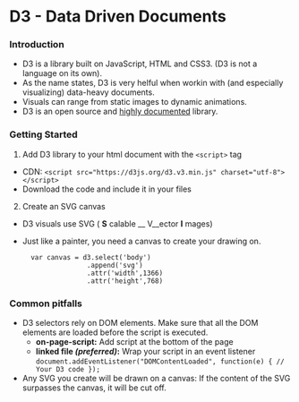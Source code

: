 # D3 - Data Driven Documents

### Introduction
* D3 is a library built on JavaScript, HTML and CSS3. (D3 is not a language on its own).
* As the name states, D3 is very helful when workin with (and especially visualizing) data-heavy documents.
* Visuals can range from static images to dynamic animations.
* D3 is an open source and [highly documented](https://d3js.org/) library.

### Getting Started
1. Add D3 library to your html document with the `<script>` tag
  * CDN: `<script src="https://d3js.org/d3.v3.min.js" charset="utf-8"></script>`
  * Download the code and include it in your files
2. Create an SVG canvas
  * D3 visuals use SVG ( __S__ calable __ V__ector __I__ mages)
  * Just like a painter, you need a canvas to create your drawing on.

          var canvas = d3.select('body')
                        .append('svg')
                        .attr('width',1366)
                        .attr('height',768)


### Common pitfalls
* D3 selectors rely on DOM elements. Make sure that all the DOM elements are loaded before the script is executed.
  * __on-page-script:__ Add script at the bottom of the page
  * __linked file _(preferred)_:__ Wrap your script in an event listener
    `document.addEventListener("DOMContentLoaded", function(e) { // Your D3 code });`
* Any SVG you create will be drawn on a canvas: If the content of the SVG surpasses the canvas, it will be cut off.
